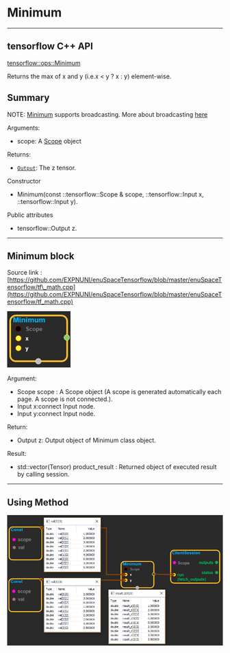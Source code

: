 # Minimum

---

## tensorflow C++ API

[tensorflow::ops::Minimum](https://www.tensorflow.org/api_docs/cc/class/tensorflow/ops/minimum)

Returns the max of x and y \(i.e.x &lt; y ? x : y\) element-wise.

## Summary

NOTE: [Minimum](https://www.tensorflow.org/api_docs/cc/class/tensorflow/ops/minimum.html#classtensorflow_1_1ops_1_1_minimum) supports broadcasting. More about broadcasting [here](http://docs.scipy.org/doc/numpy/user/basics.broadcasting.html)

Arguments:

* scope: A [Scope](https://www.tensorflow.org/api_docs/cc/class/tensorflow/scope.html#classtensorflow_1_1_scope) object

Returns:

* [`Output`](https://www.tensorflow.org/api_docs/cc/class/tensorflow/output.html#classtensorflow_1_1_output): The z tensor.

Constructor

* Minimum\(const ::tensorflow::Scope & scope, ::tensorflow::Input x, ::tensorflow::Input y\).

Public attributes

* tensorflow::Output z.

---

## Minimum block

Source link : [https://github.com/EXPNUNI/enuSpaceTensorflow/blob/master/enuSpaceTensorflow/tf\_math.cpp](https://github.com/EXPNUNI/enuSpaceTensorflow/blob/master/enuSpaceTensorflow/tf_math.cpp)

![](/assets/math_Minimum_Symbol.png)

Argument:

* Scope scope : A Scope object \(A scope is generated automatically each page. A scope is not connected.\).
* Input x:connect  Input node.
* Input y:connect  Input node.

Return:

* Output z: Output object of Minimum class object.

Result:

* std::vector\(Tensor\) product\_result : Returned object of executed result by calling session.

---

## Using Method

![](/assets/math_Minimum_Method.png)

